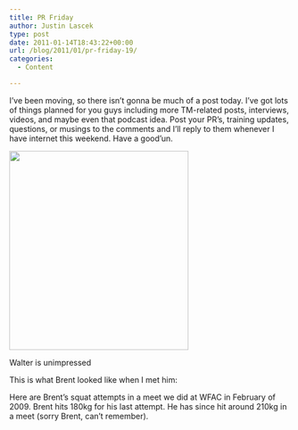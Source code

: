 ```yaml
---
title: PR Friday
author: Justin Lascek
type: post
date: 2011-01-14T18:43:22+00:00
url: /blog/2011/01/pr-friday-19/
categories:
  - Content

---
```

I&#8217;ve been moving, so there isn&#8217;t gonna be much of a post today. I&#8217;ve got lots of things planned for you guys including more TM-related posts, interviews, videos, and maybe even that podcast idea. Post your PR&#8217;s, training updates, questions, or musings to the comments and I&#8217;ll reply to them whenever I have internet this weekend. Have a good&#8217;un.
  

  


<div id="attachment_3477" style="width: 331px" class="wp-caption aligncenter">
  <a href="/2011/01/big_lebowski_3.jpg"><img aria-describedby="caption-attachment-3477" data-attachment-id="3477" data-permalink="/blog/2011/01/pr-friday-19/big_lebowski_3/" data-orig-file="/2011/01/big_lebowski_3.jpg" data-orig-size="321,357" data-comments-opened="1" data-image-meta="{&quot;aperture&quot;:&quot;0&quot;,&quot;credit&quot;:&quot;&quot;,&quot;camera&quot;:&quot;&quot;,&quot;caption&quot;:&quot;&quot;,&quot;created_timestamp&quot;:&quot;0&quot;,&quot;copyright&quot;:&quot;&quot;,&quot;focal_length&quot;:&quot;0&quot;,&quot;iso&quot;:&quot;0&quot;,&quot;shutter_speed&quot;:&quot;0&quot;,&quot;title&quot;:&quot;&quot;}" data-image-title="big_lebowski_3" data-image-description="" data-medium-file="/2011/01/big_lebowski_3.jpg" data-large-file="/2011/01/big_lebowski_3.jpg" src="/2011/01/big_lebowski_3.jpg" alt="" title="big_lebowski_3" width="321" height="357" class="size-full wp-image-3477" /></a>
  
  <p id="caption-attachment-3477" class="wp-caption-text">
    Walter is unimpressed
  </p>
</div>


  

  
This is what Brent looked like when I met him:
  

  

  
Here are Brent&#8217;s squat attempts in a meet we did at WFAC in February of 2009. Brent hits 180kg for his last attempt. He has since hit around 210kg in a meet (sorry Brent, can&#8217;t remember).
